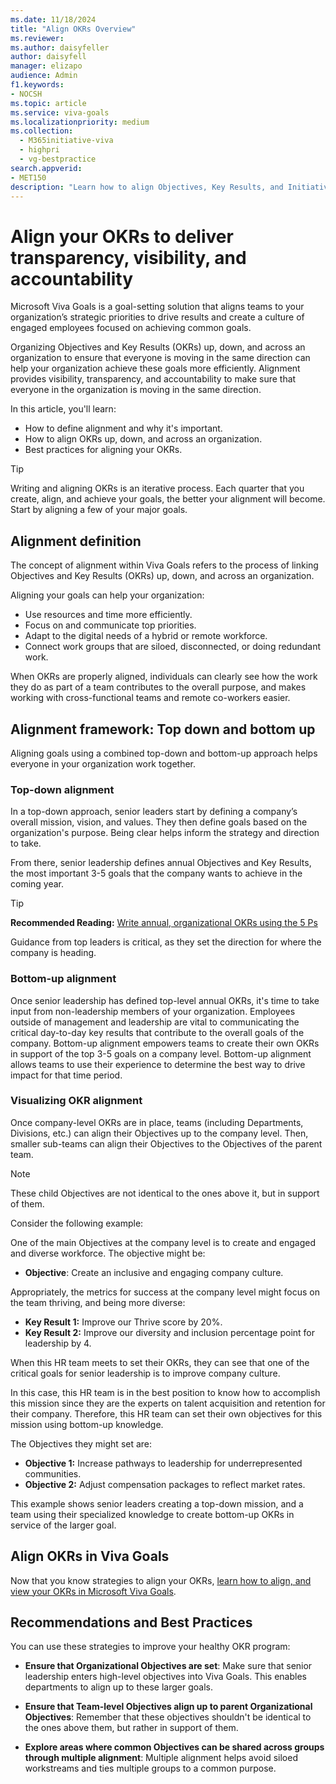 ```yaml
---
ms.date: 11/18/2024
title: "Align OKRs Overview"
ms.reviewer: 
ms.author: daisyfeller
author: daisyfell
manager: elizapo
audience: Admin
f1.keywords:
- NOCSH
ms.topic: article
ms.service: viva-goals
ms.localizationpriority: medium
ms.collection:
  - M365initiative-viva
  - highpri
  - vg-bestpractice
search.appverid:
- MET150
description: "Learn how to align Objectives, Key Results, and Initiatives for a healthy OKR program."
---
```


# Align your OKRs to deliver transparency, visibility, and accountability

Microsoft Viva Goals is a goal-setting solution that aligns teams to your organization’s strategic priorities to drive results and create a culture of engaged employees focused on achieving common goals.

Organizing Objectives and Key Results (OKRs) up, down, and across an organization to ensure that everyone is moving in the same direction can help your organization achieve these goals more efficiently. Alignment provides visibility, transparency, and accountability to make sure that everyone in the organization is moving in the same direction.

In this article, you'll learn:

- How to define alignment and why it's important. 
- How to align OKRs up, down, and across an organization.
- Best practices for aligning your OKRs.

> [!TIP]
> Writing and aligning OKRs is an iterative process. Each quarter that you create, align, and achieve your goals, the better your alignment will become. Start by aligning a few of your major goals.

## Alignment definition

The concept of alignment within Viva Goals refers to the process of linking Objectives and Key Results (OKRs) up, down, and across an organization.

Aligning your goals can help your organization:

- Use resources and time more efficiently.
- Focus on and communicate top priorities.
- Adapt to the digital needs of a hybrid or remote workforce.
- Connect work groups that are siloed, disconnected, or doing redundant work.

When OKRs are properly aligned, individuals can clearly see how the work they do as part of a team contributes to the overall purpose, and makes working with cross-functional teams and remote co-workers easier.

## Alignment framework: Top down and bottom up

Aligning goals using a combined top-down and bottom-up approach helps everyone in your organization work together.

### Top-down alignment

In a top-down approach, senior leaders start by defining a company’s overall mission, vision, and values. They then define goals based on the organization's purpose. Being clear helps inform the strategy and direction to take.

From there, senior leadership defines annual Objectives and Key Results, the most important 3-5 goals that the company wants to achieve in the coming year.  

> [!TIP]
> **Recommended Reading:** [Write annual, organizational OKRs using the 5 Ps](write-annual-top-level-okrs.md)

Guidance from top leaders is critical, as they set the direction for where the company is heading.

### Bottom-up alignment

Once senior leadership has defined top-level annual OKRs, it's time to take input from non-leadership members of your organization. Employees outside of management and leadership are vital to communicating the critical day-to-day key results that contribute to the overall goals of the company. Bottom-up alignment empowers teams to create their own OKRs in support of the top 3-5 goals on a company level. Bottom-up alignment allows teams to use their experience to determine the best way to drive impact for that time period.

### Visualizing OKR alignment

Once company-level OKRs are in place, teams (including Departments, Divisions, etc.) can align their Objectives up to the company level. Then, smaller sub-teams can align their Objectives to the Objectives of the parent team.

> [!NOTE]
> These child Objectives are not identical to the ones above it, but in support of them.

Consider the following example:

One of the main Objectives at the company level is to create and engaged and diverse workforce. The objective might be:

- **Objective**: Create an inclusive and engaging company culture.

Appropriately, the metrics for success at the company level might focus on the team thriving, and being more diverse:

- **Key Result 1:** Improve our Thrive score by 20%.
- **Key Result 2:** Improve our diversity and inclusion percentage point for leadership by 4.

When this HR team meets to set their OKRs, they can see that one of the critical goals for senior leadership is to improve company culture.

In this case, this HR team is in the best position to know how to accomplish this mission since they are the experts on talent acquisition and retention for their company. Therefore, this HR team can set their own objectives for this mission using bottom-up knowledge.

The Objectives they might set are:

- **Objective 1:** Increase pathways to leadership for underrepresented communities.
- **Objective 2:** Adjust compensation packages to reflect market rates.

This example shows senior leaders creating a top-down mission, and a team using their specialized knowledge to create bottom-up OKRs in service of the larger goal.

## Align OKRs in Viva Goals

Now that you know strategies to align your OKRs, [learn how to align, and view your OKRs in Microsoft Viva Goals](https://support.microsoft.com/topic/collaborate-with-viva-goals-43673d1c-0dd7-42ba-97aa-6e712db171d1#bkmk_alignokrs).

## Recommendations and Best Practices

You can use these strategies to improve your healthy OKR program:

- **Ensure that Organizational Objectives are set**: Make sure that senior leadership enters high-level objectives into Viva Goals. This enables departments to align up to these larger goals.

- **Ensure that Team-level Objectives align up to parent Organizational Objectives**: Remember that these objectives shouldn't be identical to the ones above them, but rather in support of them.

- **Explore areas where common Objectives can be shared across groups through multiple alignment**: Multiple alignment helps avoid siloed workstreams and ties multiple groups to a common purpose.
